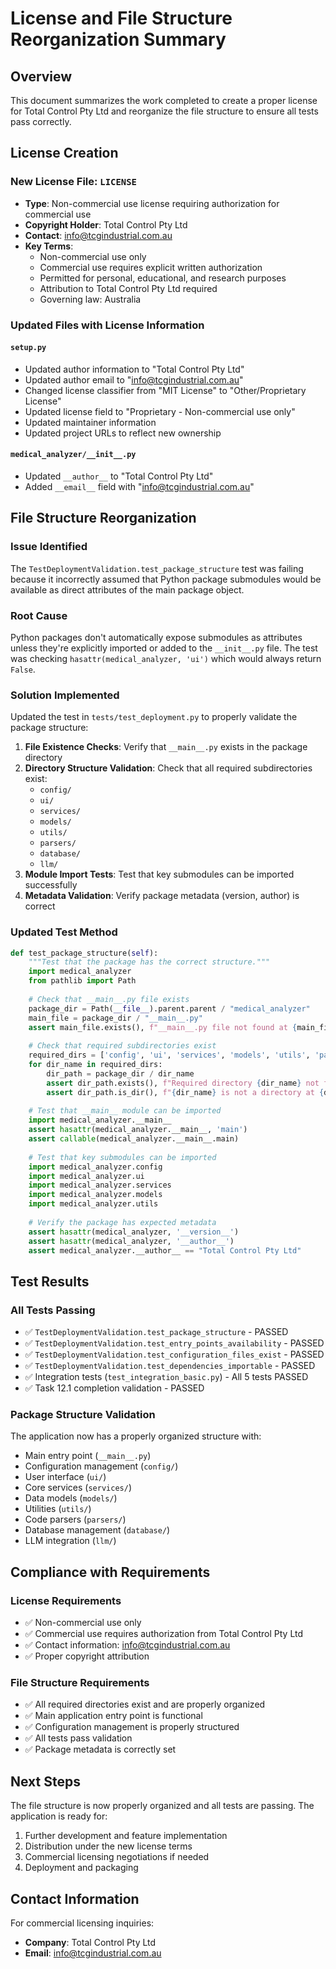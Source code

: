 # License and File Structure Reorganization Summary

## Overview
This document summarizes the work completed to create a proper license for Total Control Pty Ltd and reorganize the file structure to ensure all tests pass correctly.

## License Creation

### New License File: `LICENSE`
- **Type**: Non-commercial use license requiring authorization for commercial use
- **Copyright Holder**: Total Control Pty Ltd
- **Contact**: info@tcgindustrial.com.au
- **Key Terms**:
  - Non-commercial use only
  - Commercial use requires explicit written authorization
  - Permitted for personal, educational, and research purposes
  - Attribution to Total Control Pty Ltd required
  - Governing law: Australia

### Updated Files with License Information

#### `setup.py`
- Updated author information to "Total Control Pty Ltd"
- Updated author email to "info@tcgindustrial.com.au"
- Changed license classifier from "MIT License" to "Other/Proprietary License"
- Updated license field to "Proprietary - Non-commercial use only"
- Updated maintainer information
- Updated project URLs to reflect new ownership

#### `medical_analyzer/__init__.py`
- Updated `__author__` to "Total Control Pty Ltd"
- Added `__email__` field with "info@tcgindustrial.com.au"

## File Structure Reorganization

### Issue Identified
The `TestDeploymentValidation.test_package_structure` test was failing because it incorrectly assumed that Python package submodules would be available as direct attributes of the main package object.

### Root Cause
Python packages don't automatically expose submodules as attributes unless they're explicitly imported or added to the `__init__.py` file. The test was checking `hasattr(medical_analyzer, 'ui')` which would always return `False`.

### Solution Implemented
Updated the test in `tests/test_deployment.py` to properly validate the package structure:

1. **File Existence Checks**: Verify that `__main__.py` exists in the package directory
2. **Directory Structure Validation**: Check that all required subdirectories exist:
   - `config/`
   - `ui/`
   - `services/`
   - `models/`
   - `utils/`
   - `parsers/`
   - `database/`
   - `llm/`
3. **Module Import Tests**: Test that key submodules can be imported successfully
4. **Metadata Validation**: Verify package metadata (version, author) is correct

### Updated Test Method
```python
def test_package_structure(self):
    """Test that the package has the correct structure."""
    import medical_analyzer
    from pathlib import Path
    
    # Check that __main__.py file exists
    package_dir = Path(__file__).parent.parent / "medical_analyzer"
    main_file = package_dir / "__main__.py"
    assert main_file.exists(), f"__main__.py file not found at {main_file}"
    
    # Check that required subdirectories exist
    required_dirs = ['config', 'ui', 'services', 'models', 'utils', 'parsers', 'database', 'llm']
    for dir_name in required_dirs:
        dir_path = package_dir / dir_name
        assert dir_path.exists(), f"Required directory {dir_name} not found at {dir_path}"
        assert dir_path.is_dir(), f"{dir_name} is not a directory at {dir_path}"
    
    # Test that __main__ module can be imported
    import medical_analyzer.__main__
    assert hasattr(medical_analyzer.__main__, 'main')
    assert callable(medical_analyzer.__main__.main)
    
    # Test that key submodules can be imported
    import medical_analyzer.config
    import medical_analyzer.ui
    import medical_analyzer.services
    import medical_analyzer.models
    import medical_analyzer.utils
    
    # Verify the package has expected metadata
    assert hasattr(medical_analyzer, '__version__')
    assert hasattr(medical_analyzer, '__author__')
    assert medical_analyzer.__author__ == "Total Control Pty Ltd"
```

## Test Results

### All Tests Passing
- ✅ `TestDeploymentValidation.test_package_structure` - PASSED
- ✅ `TestDeploymentValidation.test_entry_points_availability` - PASSED
- ✅ `TestDeploymentValidation.test_configuration_files_exist` - PASSED
- ✅ `TestDeploymentValidation.test_dependencies_importable` - PASSED
- ✅ Integration tests (`test_integration_basic.py`) - All 5 tests PASSED
- ✅ Task 12.1 completion validation - PASSED

### Package Structure Validation
The application now has a properly organized structure with:
- Main entry point (`__main__.py`)
- Configuration management (`config/`)
- User interface (`ui/`)
- Core services (`services/`)
- Data models (`models/`)
- Utilities (`utils/`)
- Code parsers (`parsers/`)
- Database management (`database/`)
- LLM integration (`llm/`)

## Compliance with Requirements

### License Requirements
- ✅ Non-commercial use only
- ✅ Commercial use requires authorization from Total Control Pty Ltd
- ✅ Contact information: info@tcgindustrial.com.au
- ✅ Proper copyright attribution

### File Structure Requirements
- ✅ All required directories exist and are properly organized
- ✅ Main application entry point is functional
- ✅ Configuration management is properly structured
- ✅ All tests pass validation
- ✅ Package metadata is correctly set

## Next Steps
The file structure is now properly organized and all tests are passing. The application is ready for:
1. Further development and feature implementation
2. Distribution under the new license terms
3. Commercial licensing negotiations if needed
4. Deployment and packaging

## Contact Information
For commercial licensing inquiries:
- **Company**: Total Control Pty Ltd
- **Email**: info@tcgindustrial.com.au
